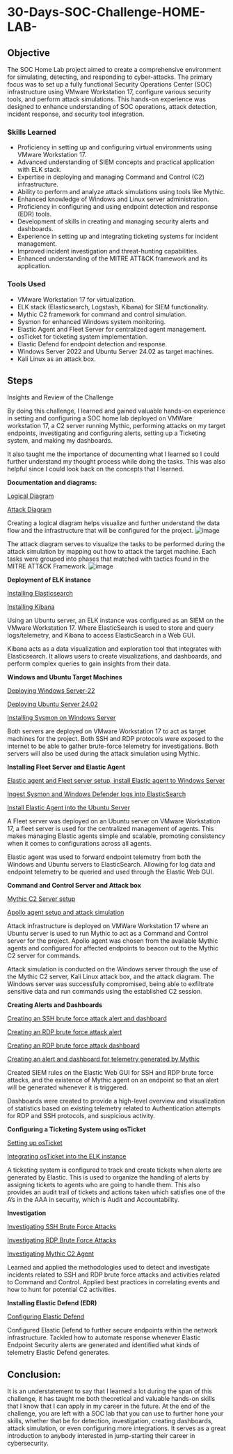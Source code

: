 # 30-Days-SOC-Challenge-HOME-LAB-

## Objective
The SOC Home Lab project aimed to create a comprehensive environment for simulating, detecting, and responding to cyber-attacks. The primary focus was to set up a fully functional Security Operations Center (SOC) infrastructure using VMware Workstation 17, configure various security tools, and perform attack simulations. This hands-on experience was designed to enhance understanding of SOC operations, attack detection, incident response, and security tool integration.

### Skills Learned
- Proficiency in setting up and configuring virtual environments using VMware Workstation 17.
- Advanced understanding of SIEM concepts and practical application with ELK stack.
- Expertise in deploying and managing Command and Control (C2) infrastructure.
- Ability to perform and analyze attack simulations using tools like Mythic.
- Enhanced knowledge of Windows and Linux server administration.
- Proficiency in configuring and using endpoint detection and response (EDR) tools.
- Development of skills in creating and managing security alerts and dashboards.
- Experience in setting up and integrating ticketing systems for incident management.
- Improved incident investigation and threat-hunting capabilities.
- Enhanced understanding of the MITRE ATT&CK framework and its application.

### Tools Used
- VMware Workstation 17 for virtualization.
- ELK stack (Elasticsearch, Logstash, Kibana) for SIEM functionality.
- Mythic C2 framework for command and control simulation.
- Sysmon for enhanced Windows system monitoring.
- Elastic Agent and Fleet Server for centralized agent management.
- osTicket for ticketing system implementation.
- Elastic Defend for endpoint detection and response.
- Windows Server 2022 and Ubuntu Server 24.02 as target machines.
- Kali Linux as an attack box.

## Steps

Insights and Review of the Challenge

By doing this challenge, I learned and gained valuable hands-on experience in setting and configuring a SOC home lab deployed on VMWare workstation 17, a C2 server running Mythic, performing attacks on my target endpoints, investigating and configuring alerts, setting up a Ticketing system, and making my dashboards.

It also taught me the importance of documenting what I learned so I could further understand my thought process while doing the tasks. This was also helpful since I could look back on the concepts that I learned.

**Documentation and diagrams:**

[Logical Diagram](https://medium.com/@deepshah.201199/1-30-soc-analyst-challenge-6f1f3a824c090)

[Attack Diagram](https://medium.com/@deepshah.201199/19-20-soc-analyst-challenge-6379535ca58a)

Creating a logical diagram helps visualize and further understand the data flow and the infrastructure that will be configured for the project.
![image](https://github.com/user-attachments/assets/f49ff426-951a-48d2-be5f-29ad38a2f45e)


The attack diagram serves to visualize the tasks to be performed during the attack simulation by mapping out how to attack the target machine. Each tasks were grouped into phases that matched with tactics found in the MITRE ATT&CK Framework.
![image](https://github.com/user-attachments/assets/6f434b41-eef7-446d-a6ef-db544bbacc84)


**Deployment of ELK instance**

[Installing Elasticsearch](https://medium.com/@deepshah.201199/3-30-soc-analyst-challenge-b12a2653b77f)

[Installing Kibana](https://medium.com/@deepshah.201199/4-30-soc-analyst-challenge-697c6f426d1c)

Using an Ubuntu server, an ELK instance was configured as an SIEM on the VMware Workstation 17. Where ElasticSearch is used to store and query logs/telemetry, and Kibana to access ElasticSearch in a Web GUI.

Kibana acts as a data visualization and exploration tool that integrates with Elasticsearch. It allows users to create visualizations, and dashboards, and perform complex queries to gain insights from their data.

**Windows and Ubuntu Target Machines**

[Deploying Windows Server-22](https://medium.com/@deepshah.201199/6-30-soc-analyst-challenge-5f9c8494167f)

[Deploying Ubuntu Server 24.02](https://medium.com/@deepshah.201199/12-30-soc-analyst-challenge-c44002865276)

[Installing Sysmon on Windows Server](https://medium.com/@deepshah.201199/9-30-soc-analyst-challenge-4ecac2e4b695)

Both servers are deployed on VMware Workstation 17 to act as target machines for the project. Both SSH and RDP protocols were exposed to the internet to be able to gather brute-force telemetry for investigations. Both servers will also be used during the attack simulation using Mythic.

**Installing Fleet Server and Elastic Agent**

[Elastic agent and Fleet server setup, install Elastic agent to Windows Server](https://medium.com/@deepshah.201199/7-30-soc-analyst-challenge-34dd9dffa61a)

[Ingest Sysmon and Windows Defender logs into ElasticSearch](https://medium.com/@deepshah.201199/10-30-soc-analyst-challenge-d7ed6cf0fc67)

[Install Elastic Agent into the Ubuntu Server](https://medium.com/@deepshah.201199/13-30-soc-analyst-challenge-70336bb0467e)

A Fleet server was deployed on an Ubuntu server on VMware Workstation 17, a fleet server is used for the centralized management of agents. This makes managing Elastic agents simple and scalable, promoting consistency when it comes to configurations across all agents.

Elastic agent was used to forward endpoint telemetry from both the Windows and Ubuntu servers to ElasticSearch. Allowing for log data and endpoint telemetry to be queried and used through the Elastic Web GUI.

**Command and Control Server and Attack box**

[Mythic C2 Server setup](https://medium.com/@deepshah.201199/20-30-soc-analyst-challenge-c761f2c27f24)

[Apollo agent setup and attack simulation](https://medium.com/@deepshah.201199/21-30-soc-analyst-challenge-c0b93384e2c3)

Attack infrastructure is deployed on VMWare Workstation 17 where an Ubuntu server is used to run Mythic to act as a Command and Control server for the project. Apollo agent was chosen from the available Mythic agents and configured for affected endpoints to beacon out to the Mythic C2 server for commands.

Attack simulation is conducted on the Windows server through the use of the Mythic C2 server, Kali Linux attack box, and the attack diagram. The Windows server was successfully compromised, being able to exfiltrate sensitive data and run commands using the established C2 session.

**Creating Alerts and Dashboards**

[Creating an SSH brute force attack alert and dashboard](https://medium.com/@deepshah.201199/14-30-soc-analyst-challenge-2c73ac8142db)

[Creating an RDP brute force attack alert](https://medium.com/@deepshah.201199/16-30-soc-analyst-challenge-d9e20e049550)

[Creating an RDP brute force attack dashboard](https://medium.com/@deepshah.201199/17-30-soc-analyst-challenge-7dfc65cd1a4b)

[Creating an alert and dashboard for telemetry generated by Mythic](https://medium.com/@deepshah.201199/22-30-soc-analyst-challenge-b4ecad8d3a23)

Created SIEM rules on the Elastic Web GUI for SSH and RDP brute force attacks, and the existence of Mythic agent on an endpoint so that an alert will be generated whenever it is triggered.

Dashboards were created to provide a high-level overview and visualization of statistics based on existing telemetry related to Authentication attempts for RDP and SSH protocols, and suspicious activity.

**Configuring a Ticketing System using osTicket**

[Setting up osTicket](https://medium.com/@deepshah.201199/24-30-soc-analyst-challenge-3ca64463df13)

[Integrating osTicket into the ELK instance](https://medium.com/@deepshah.201199/25-30-soc-analyst-challenge-fd634e78e140)

A ticketing system is configured to track and create tickets when alerts are generated by Elastic. This is used to organize the handling of alerts by assigning tickets to agents who are going to handle them. This also provides an audit trail of tickets and actions taken which satisfies one of the A’s in the AAA in security, which is Audit and Accountability.

**Investigation**

[Investigating SSH Brute Force Attacks](https://medium.com/@deepshah.201199/26-30-soc-analyst-challenge-0d106392e192)

[Investigating RDP Brute Force Attacks](https://medium.com/@deepshah.201199/27-30-soc-analyst-challenge-7ed377497916)

[Investigating Mythic C2 Agent](https://medium.com/@deepshah.201199/28-30-soc-analyst-challenge-6818103e9651)

Learned and applied the methodologies used to detect and investigate incidents related to SSH and RDP brute force attacks and activities related to Command and Control. Applied best practices in correlating events and how to hunt for potential C2 activities.

**Installing Elastic Defend (EDR)**

[Configuring Elastic Defend](https://medium.com/@deepshah.201199/29-30-soc-analyst-challenge-659877e4635a)

Configured Elastic Defend to further secure endpoints within the network infrastructure. Tackled how to automate response whenever Elastic Endpoint Security alerts are generated and identified what kinds of telemetry Elastic Defend generates.

## Conclusion:

It is an understatement to say that I learned a lot during the span of this challenge, it has taught me both theoretical and valuable hands-on skills that I know that I can apply in my career in the future. At the end of the challenge, you are left with a SOC lab that you can use to further hone your skills, whether that be for detection, investigation, creating dashboards, attack simulation, or even configuring more integrations. It serves as a great introduction to anybody interested in jump-starting their career in cybersecurity.
